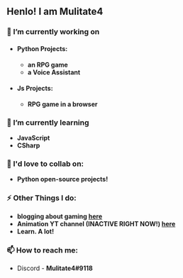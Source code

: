 ## Henlo! I am Mulitate4 
### 🤔 I’m currently working on
- #### Python Projects:
  - **an RPG game**
  - **a Voice Assistant**

- #### Js Projects:
  - **RPG game in a browser**

### 🤯 I’m currently learning 
- **JavaScript**
- **CSharp**

### 👯 I'd love to collab on:
- **Python open-source projects!**

### ⚡ Other Things I do:
- **blogging about gaming [here](https://supergamingreport.blogspot.com)**
- **Animation YT channel (INACTIVE RIGHT NOW!) [here]()**
- **Learn. A lot!**

### 📫 How to reach me: 
- Discord - **Mulitate4#9118**
